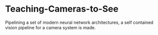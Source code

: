 # Teaching-Cameras-to-See
Pipelining a set of modern neural network architectures, a self contained vision pipeline for a camera system is made.

